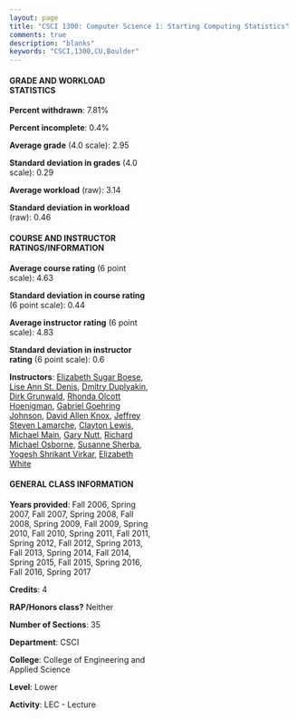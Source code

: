 ```yaml
---
layout: page
title: "CSCI 1300: Computer Science 1: Starting Computing Statistics"
comments: true
description: "blanks"
keywords: "CSCI,1300,CU,Boulder"
---
```

<head>
<script src="https://ajax.googleapis.com/ajax/libs/jquery/2.1.3/jquery.min.js"></script>
<script src="https://dl.dropboxusercontent.com/s/pc42nxpaw1ea4o9/highcharts.js?dl=0"></script>
<!-- <script src="../assets/js/highcharts.js"></script> -->
<style type="text/css">@font-face {
	font-family: "Bebas Neue";
	src: url(https://www.filehosting.org/file/details/544349/BebasNeue Regular.otf) format("opentype");
	}
	h1.Bebas { 
		font-family: "Bebas Neue", Verdana, Tahoma;
	}
</style>
</head>
<body>
	<div id="container" style="float: right; width: 45%; height: 88%; margin-left: 2.5%; margin-right: 2.5%;"></div>
	<script language="JavaScript">
		$(document).ready(function() {
		var chart = {type: 'column'};
		var title = {text: 'Grade Distribution'};
		var xAxis = {categories: ['A','B','C','D','F'],crosshair: true};
		var yAxis = {min: 0,title: {text: 'Percentage'}};
		var tooltip = {headerFormat: '<center><b><span style="font-size:20px">{point.key}</span></b></center>',
		               pointFormat: '<td style="padding:0"><b>{point.y:.1f}%</b></td>',
		               footerFormat: '</table>',shared: true,useHTML: true};
		var plotOptions = {column: {pointPadding: 0.0,borderWidth: 0}};  
		var credits = {enabled: false};var series= [{name: 'Percent',data: [46.08,26.41,14.14,5.64,7.73,]}];
		var json = {};
		json.chart = chart;
		json.title = title;
		json.tooltip = tooltip;
		json.xAxis = xAxis;
		json.yAxis = yAxis;  
		json.series = series;
		json.plotOptions = plotOptions;  
		json.credits = credits;
		$('#container').highcharts(json);
	});
	</script>
</body>
			   
#### GRADE AND WORKLOAD STATISTICS

**Percent withdrawn**: 7.81%

**Percent incomplete**: 0.4%

**Average grade** (4.0 scale): 2.95

**Standard deviation in grades** (4.0 scale): 0.29

**Average workload** (raw): 3.14

**Standard deviation in workload** (raw): 0.46

#### COURSE AND INSTRUCTOR RATINGS/INFORMATION

**Average course rating** (6 point scale): 4.63

**Standard deviation in course rating** (6 point scale): 0.44

**Average instructor rating** (6 point scale): 4.83

**Standard deviation in instructor rating** (6 point scale): 0.6

**Instructors**: <a href='../../instructors/Elizabeth_Sugar_Boese'>Elizabeth Sugar Boese</a>, <a href='../../instructors/Lise_Ann_St._Denis'>Lise Ann St. Denis</a>, <a href='../../instructors/Dmitry_Duplyakin'>Dmitry Duplyakin</a>, <a href='../../instructors/Dirk_Grunwald'>Dirk Grunwald</a>, <a href='../../instructors/Rhonda_Olcott_Hoenigman'>Rhonda Olcott Hoenigman</a>, <a href='../../instructors/Gabriel_Goehring_Johnson'>Gabriel Goehring Johnson</a>, <a href='../../instructors/David_Allen_Knox'>David Allen Knox</a>, <a href='../../instructors/Jeffrey_Steven_Lamarche'>Jeffrey Steven Lamarche</a>, <a href='../../instructors/Clayton_Lewis'>Clayton Lewis</a>, <a href='../../instructors/Michael_Main'>Michael Main</a>, <a href='../../instructors/Gary_Nutt'>Gary Nutt</a>, <a href='../../instructors/Richard_Michael_Osborne'>Richard Michael Osborne</a>, <a href='../../instructors/Susanne_Sherba'>Susanne Sherba</a>, <a href='../../instructors/Yogesh_Shrikant_Virkar'>Yogesh Shrikant Virkar</a>, <a href='../../instructors/Elizabeth_White'>Elizabeth White</a>

#### GENERAL CLASS INFORMATION

**Years provided**: Fall 2006, Spring 2007, Fall 2007, Spring 2008, Fall 2008, Spring 2009, Fall 2009, Spring 2010, Fall 2010, Spring 2011, Fall 2011, Spring 2012, Fall 2012, Spring 2013, Fall 2013, Spring 2014, Fall 2014, Spring 2015, Fall 2015, Spring 2016, Fall 2016, Spring 2017

**Credits**: 4

**RAP/Honors class?** Neither

**Number of Sections**: 35

**Department**: CSCI

**College**: College of Engineering and Applied Science

**Level**: Lower

**Activity**: LEC - Lecture
